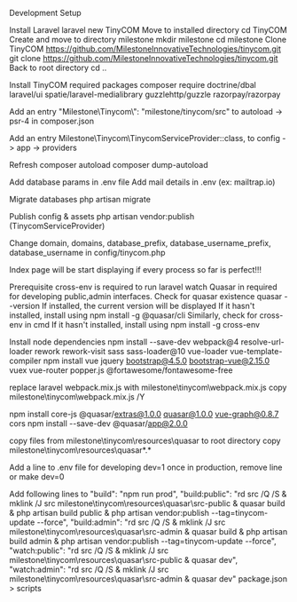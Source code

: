 Development Setup

Install Laravel
	laravel new TinyCOM
Move to installed directory
	cd TinyCOM
Create and move to directory milestone
	mkdir milestone
	cd milestone
Clone TinyCOM https://github.com/MilestoneInnovativeTechnologies/tinycom.git
	git clone https://github.com/MilestoneInnovativeTechnologies/tinycom.git
Back to root directory
    cd ..



Install TinyCOM required packages
    composer require doctrine/dbal laravel/ui spatie/laravel-medialibrary guzzlehttp/guzzle razorpay/razorpay

Add an entry
"Milestone\\Tinycom\\": "milestone/tinycom/src"
to autoload -> psr-4 in composer.json

Add an entry
Milestone\Tinycom\TinycomServiceProvider::class,
to config -> app -> providers

Refresh composer autoload
    composer dump-autoload

Add database params in .env file
Add mail details in .env (ex: mailtrap.io)

Migrate databases
php artisan migrate

Publish config & assets
    php artisan vendor:publish
    (TinycomServiceProvider)

Change domain, domains, database_prefix, database_username_prefix, database_username
in config/tinycom.php

Index page will be start displaying if every process so far is perfect!!!


Prerequisite
cross-env is required to run laravel watch
Quasar in required for developing public,admin interfaces.
Check for quasar existence
    quasar --version
If installed, the current version will be displayed
If it hasn't installed, install using
    npm install -g @quasar/cli
Similarly, check for cross-env in cmd
If it hasn't installed, install using
    npm install -g cross-env

Install node dependencies
    npm install --save-dev webpack@4 resolve-url-loader rework rework-visit sass sass-loader@10 vue-loader vue-template-compiler
    npm install vue jquery bootstrap@4.5.0 bootstrap-vue@2.15.0 vuex vue-router popper.js @fortawesome/fontawesome-free

replace laravel webpack.mix.js with milestone\tinycom\webpack.mix.js
    copy milestone\tinycom\webpack.mix.js /Y

npm install core-js @quasar/extras@1.0.0 quasar@1.0.0 vue-graph@0.8.7 cors
npm install --save-dev @quasar/app@2.0.0

copy files from milestone\tinycom\resources\quasar to root directory
    copy milestone\tinycom\resources\quasar\*.*

Add a line to .env file for developing
dev=1
once in production, remove line or make dev=0

Add following lines to
    "build": "npm run prod",
    "build:public": "rd src /Q /S & mklink /J src milestone\\tinycom\\resources\\quasar\\src-public & quasar build & php artisan build public & php artisan vendor:publish --tag=tinycom-update --force",
    "build:admin": "rd src /Q /S & mklink /J src milestone\\tinycom\\resources\\quasar\\src-admin & quasar build & php artisan build admin & php artisan vendor:publish --tag=tinycom-update --force",
    "watch:public": "rd src /Q /S & mklink /J src milestone\\tinycom\\resources\\quasar\\src-public & quasar dev",
    "watch:admin": "rd src /Q /S & mklink /J src milestone\\tinycom\\resources\\quasar\\src-admin & quasar dev"
package.json > scripts

